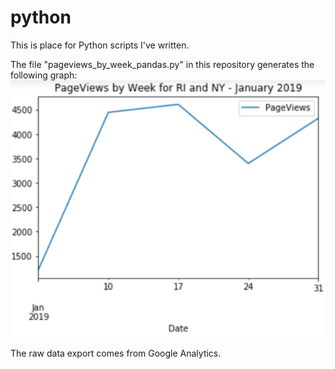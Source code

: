 # python
This is place for Python scripts I've written.




The file "pageviews_by_week_pandas.py" in this repository generates the following graph:
![GitHub Logo](https://github.com/chrispiquette/python/blob/master/pageviews_by_week_pandas.PNG)

The raw data export comes from Google Analytics.
